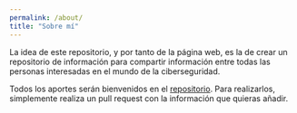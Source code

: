 ```yaml
---
permalink: /about/
title: "Sobre mí"
---
```


La idea de este repositorio, y por tanto de la página web, es la de crear un repositorio de información para compartir información entre todas las personas interesadas en el mundo de la ciberseguridad.

Todos los aportes serán bienvenidos en el [repositorio](https://github.com/RafaeldelRio/rafaeldelrio.github.io). Para realizarlos, simplemente realiza un pull request con la información que quieras añadir.
